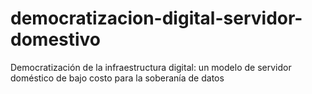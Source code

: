 # democratizacion-digital-servidor-domestivo
Democratización de la infraestructura digital: un modelo de servidor doméstico de bajo costo para la soberanía de datos
